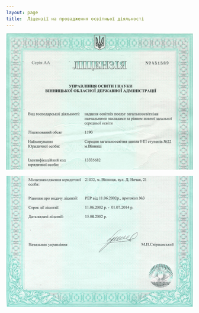 ```yaml
---
layout: page
title:  Ліцензії на провадження освітньої діяльності
---
```

![](/assets/tiger-1509898213.png)

![](/assets/tiger-1509898236.png)